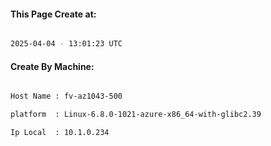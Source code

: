 
   
#### This Page Create at:

```bash

2025-04-04 - 13:01:23 UTC

```

#### Create By Machine:

```bash

Host Name : fv-az1043-500

platform  : Linux-6.8.0-1021-azure-x86_64-with-glibc2.39

Ip Local  : 10.1.0.234

```

